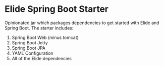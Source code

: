 # Elide Spring Boot Starter

Opinionated jar which packages dependencies to get started with Elide and Spring Boot.  The starter includes:
1. Spring Boot Web (minus tomcat)
2. Spring Boot Jetty
3. Spring Boot JPA
4. YAML Configuration
5. All of the Elide dependencies
